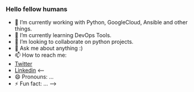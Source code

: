 ### Hello fellow humans 

- 🔭 I’m currently working with Python, GoogleCloud, Ansible and other things.
- 🌱 I’m currently learning DevOps Tools.
- 👯 I’m looking to collaborate on python projects.
- 💬 Ask me about anything :)
- 📫 How to reach me: 
- [Twitter](https://twitter.com/hercula_no/)
- [Linkedin](https://linkedin.com/in/lucasgherculano)
<--
- 😄 Pronouns: ...
- ⚡ Fun fact: ...
-->

